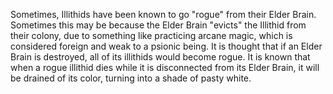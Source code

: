 Sometimes, Illithids have been known to go "rogue" from their Elder Brain. Sometimes this may be because the Elder Brain "evicts" the Illithid from their colony, due to something like practicing arcane magic, which is considered foreign and weak to a psionic being. It is thought that if an Elder Brain is destroyed, all of its illithids would become rogue. It is known that when a rogue illithid dies while it is disconnected from its Elder Brain, it will be drained of its color, turning into a shade of pasty white.